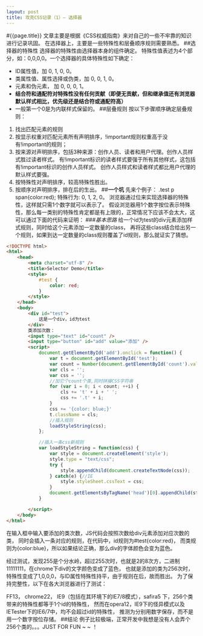```yaml
---
layout: post
title: 攻克CSS记录（1）— 选择器
---
```

#{{page.title}}
文章主要是根据《CSS权威指南》来对自己的一些不牢靠的知识进行记录巩固。
在选择器上，主要是一些特殊性和层叠顺序规则需要熟悉。
##选择器的特殊性
选择器的特殊性由选择器本身的组件确定。
特殊性值表述为4个部分，如：0,0,0,0。一个选择器的具体特殊性如下确定：
* ID属性值，加 0, 1, 0, 0。
* 类属性值、属性选择或伪类，加 0, 0, 1, 0。
* 元素和伪元素， 加 0, 0, 0, 1。
* <b>结合符和通配符对特殊性没有任何贡献（即便无贡献，但和继承值还有浏览器默认样式相比，优先级还是结合符或通配符高）</b>
* 一般第一个0是为内联样式保留的。
##层叠规则
按以下步骤顺序确定层叠规则：
1. 找出匹配元素的规则
2. 按显示权重对匹配元素所有声明排序，!important规则权重高于没有!important的规则；
3. 按来源对声明排序，包括3种来源：创作人员、读者和用户代理。创作人员样式胜过读者样式。
有!important标识的读者样式要强于所有其他样式，这包括有!important标识的创作人员样式。
创作人员样式和读者样式都比用户代理的默认样式要强。
4. 按特殊性对声明排序，较高特殊性胜出。
5. 按顺序对声明排序，排在后的生出。
##<b>一个坑</b>
先来个例子： .test p span{color:red}; 特殊行为: 0, 1, 2, 0。
浏览器通过位来实现选择器的特殊性，这样就只需1个数字就可以表示了。
假设浏览器用1个数字按位表示特殊性，那么每一类别的特殊性肯定都是有上限的，正常情况下应该不会太大，这可以通过下面的代码来证明：
###<em>基本思路</em>
给一个id为test的div元素添加样式规则，同时给这个元素添加一定数量的class，
再将这些class结合给出另一个规则，如果到达一定数量的class规则覆盖了id规则，那么就证实了猜想。

```html
<!DOCTYPE html>
<html>
	<head>
		<meta charset="utf-8" />
		<title>Selector Demo</title>
		<style>
			#test {
				color: red;
			}
		</style>
	</head>
	<body>
		<div id="test">
			这是一个div，id为test
		</div>
		类添加次数：
		<input type="text" id="count" />
		<input type="button" id="add" value="添加" />
		<script>
			document.getElementById('add').onclick = function() {
				var t = document.getElementById('test');
				var count = Number(document.getElementById('count').value);
				var cls = '';
				var css = '';
				//加它个count个类,同时拼接CSS字符串
				for (var i = 0; i < count; ++i) {
					cls += 't' + i + ' ';
					css += '.t' + i;
				}
				css += '{color: blue;}'
				t.className = cls;
				//插入规则
				loadStyleString(css);
			};

			//插入一条css新规则
			var loadStyleString = function(css) {
				var style = document.createElement('style');
				style.type = "text/css";
				try {
					style.appendChild(document.createTextNode(css));
				} catch(e) {//IE
					style.styleSheet.cssText = css;
				}
				document.getElementsByTagName('head')[0].appendChild(style);
			}

		</script>
	</body>
</html>
```

在输入框中输入要添加的类次数，JS代码会按照次数给div元素添加对应次数的类，
同时会插入一条对应的规则，在代码中，id规则为#test{color:red}，
而类规则为{color:blue}，所以如果结论正确，那么div的字体颜色会变为蓝色。

经过测试，发现255是个分水岭，超过255次时，也就是2的8次方，二进制11111111，在chrome下div的文字颜色变成了蓝色，
也就是添加的类为256次时，特殊性变成了1,0,0,0，与ID属性特殊性持平，由于规则在后，故而胜出。
为了保持完整性，以下在各大浏览器进行了测试：

FF13， chrome22， IE9（包括在其环境下的IE7/8模式），safira5 下，256个类带来的特殊性都等于1个id的特殊性，
然而在opera12，IE9下的怪异模式以及IETester下的IE6/7中，均不会超过id的特殊性，
推测为分别用数字保存，而不是用一个数字按位存储。
##结论
例子比较极端，正常开发中我想是没有人会弄个256个类的。。。JUST FOR FUN ~ ~ ！